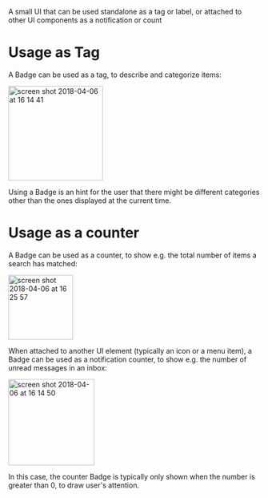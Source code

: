 A small UI that can be used standalone as a tag or label, or attached to other UI components as a notification or count

# Usage as Tag

A Badge can be used as a tag, to describe and categorize items:

<img width="189" alt="screen shot 2018-04-06 at 16 14 41" src="https://user-images.githubusercontent.com/2643520/38426053-dde5a91e-39b5-11e8-83e5-413f0077f50a.png">

Using a Badge is an hint for the user that there might be different categories other than the ones displayed at the current time.

# Usage as a counter

A Badge can be used as a counter, to show e.g. the total number of items a search has matched:

<img width="129" alt="screen shot 2018-04-06 at 16 25 57" src="https://user-images.githubusercontent.com/2643520/38426539-38052202-39b7-11e8-8caf-d830e156324a.png">

When attached to another UI element (typically an icon or a menu item), a Badge can be used as a notification counter, to show e.g. the number of unread messages in an inbox:

<img width="172" alt="screen shot 2018-04-06 at 16 14 50" src="https://user-images.githubusercontent.com/2643520/38426220-5f267bd4-39b6-11e8-8f6b-63f8e8fc69b6.png">

In this case, the counter Badge is typically only shown when the number is greater than 0, to draw user's attention.


